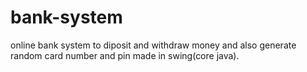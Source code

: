 # bank-system
online bank system to diposit and withdraw money and also generate random card number and pin made in swing(core java).
